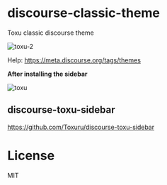 # discourse-classic-theme

Toxu classic discourse theme

<img alt="toxu-2" src="https://toxu.ru/uploads/default/original/2X/4/49e45c0fc47ada26ab048d9415db707fc5577769.png">


Help: https://meta.discourse.org/tags/themes


**After installing the sidebar**

<img alt="toxu" src="https://toxu.ru/uploads/default/original/2X/a/ae0113fd8d825465839427ea123d280e7048b81f.png">


## discourse-toxu-sidebar

https://github.com/Toxuru/discourse-toxu-sidebar

# License

MIT
